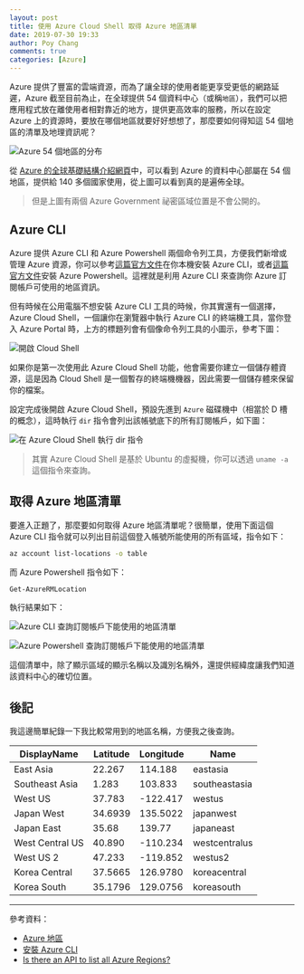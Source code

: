 ```yaml
---
layout: post
title: 使用 Azure Cloud Shell 取得 Azure 地區清單
date: 2019-07-30 19:33
author: Poy Chang
comments: true
categories: [Azure]
---
```


Azure 提供了豐富的雲端資源，而為了讓全球的使用者能更享受更低的網路延遲，Azure 截至目前為止，在全球提供 54 個資料中心（或稱`地區`），我們可以把應用程式放在離使用者相對靠近的地方，提供更高效率的服務，所以在設定 Azure 上的資源時，要放在哪個地區就要好好想想了，那麼要如何得知這 54 個地區的清單及地理資訊呢？

![Azure 54 個地區的分布](https://i.imgur.com/vJosVLB.png)

從 [Azure 的全球基礎結構介紹網頁](https://azure.microsoft.com/zh-tw/global-infrastructure/regions/)中，可以看到 Azure 的資料中心部屬在 54 個地區，提供給 140 多個國家使用，從上圖可以看到真的是遍佈全球。

>但是上圖有兩個 Azure Government 祕密區域位置是不會公開的。

## Azure CLI

Azure 提供 Azure CLI 和 Azure Powershell 兩個命令列工具，方便我們新增或管理 Azure 資源，你可以參考[這篇官方文件](https://docs.microsoft.com/zh-tw/cli/azure/install-azure-cli?WT.mc_id=AZ-MVP-5003022)在你本機安裝 Azure CLI，或者[這篇官方文件](https://docs.microsoft.com/zh-tw/powershell/azure/install-az-ps?WT.mc_id=AZ-MVP-5003022)安裝 Azure Powershell。這裡就是利用 Azure CLI 來查詢你 Azure 訂閱帳戶可使用的地區資訊。

但有時候在公用電腦不想安裝 Azure CLI 工具的時候，你其實還有一個選擇，Azure Cloud Shell，一個讓你在瀏覽器中執行 Azure CLI 的終端機工具，當你登入 Azure Portal 時，上方的標題列會有個像命令列工具的小圖示，參考下圖：

![開啟 Cloud Shell](https://i.imgur.com/M7VecYi.png)

如果你是第一次使用此 Azure Cloud Shell 功能，他會需要你建立一個儲存體資源，這是因為 Cloud Shell 是一個暫存的終端機機器，因此需要一個儲存體來保留你的檔案。

設定完成後開啟 Azure Cloud Shell，預設先進到 `Azure` 磁碟機中（相當於 D 槽的概念），這時執行 `dir` 指令會列出該帳號底下的所有訂閱帳戶，如下圖：

![在 Azure Cloud Shell 執行 dir 指令](https://i.imgur.com/tOJzMDV.png)

>其實 Azure Cloud Shell 是基於 Ubuntu 的虛擬機，你可以透過 `uname -a` 這個指令來查詢。

## 取得 Azure 地區清單

要進入正題了，那麼要如何取得 Azure 地區清單呢？很簡單，使用下面這個 Azure CLI 指令就可以列出目前這個登入帳號所能使用的所有區域，指令如下：

```bash
az account list-locations -o table
```

而 Azure Powershell 指令如下：

```ps1
Get-AzureRMLocation
```

執行結果如下：

![Azure CLI 查詢訂閱帳戶下能使用的地區清單](https://i.imgur.com/AazO9ux.png)

![Azure Powershell 查詢訂閱帳戶下能使用的地區清單](https://i.imgur.com/giNKamf.png)

這個清單中，除了顯示區域的顯示名稱以及識別名稱外，還提供經緯度讓我們知道該資料中心的確切位置。

## 後記

我這邊簡單紀錄一下我比較常用到的地區名稱，方便我之後查詢。

DisplayName         | Latitude   | Longitude   | Name
------------------- | ---------- | ----------- | ------------------
East Asia           | 22.267     | 114.188     | eastasia
Southeast Asia      | 1.283      | 103.833     | southeastasia
West US             | 37.783     | -122.417    | westus
Japan West          | 34.6939    | 135.5022    | japanwest
Japan East          | 35.68      | 139.77      | japaneast
West Central US     | 40.890     | -110.234    | westcentralus
West US 2           | 47.233     | -119.852    | westus2
Korea Central       | 37.5665    | 126.9780    | koreacentral
Korea South         | 35.1796    | 129.0756    | koreasouth

----------

參考資料：

* [Azure 地區](https://azure.microsoft.com/zh-tw/global-infrastructure/regions/)
* [安裝 Azure CLI](https://docs.microsoft.com/zh-tw/cli/azure/install-azure-cli?view=azure-cli-latest?WT.mc_id=AZ-MVP-5003022)
* [Is there an API to list all Azure Regions?](https://stackoverflow.com/questions/44143981/is-there-an-api-to-list-all-azure-regions)
